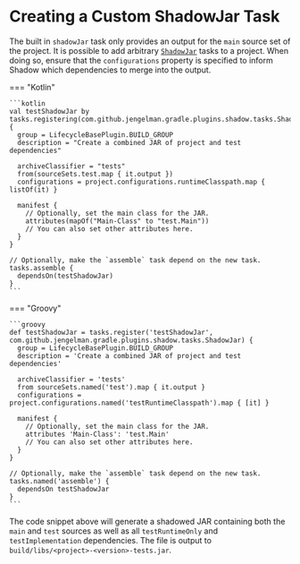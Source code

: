 # Creating a Custom ShadowJar Task

The built in `shadowJar` task only provides an output for the `main` source set of the project.
It is possible to add arbitrary [`ShadowJar`](../api/shadow/com.github.jengelman.gradle.plugins.shadow.tasks/-shadow-jar/index.html) 
tasks to a project. When doing so, ensure that the `configurations` property is specified to inform Shadow which 
dependencies to merge into the output.

=== "Kotlin"

    ```kotlin
    val testShadowJar by tasks.registering(com.github.jengelman.gradle.plugins.shadow.tasks.ShadowJar::class) {
      group = LifecycleBasePlugin.BUILD_GROUP
      description = "Create a combined JAR of project and test dependencies"

      archiveClassifier = "tests"
      from(sourceSets.test.map { it.output })
      configurations = project.configurations.runtimeClasspath.map { listOf(it) }

      manifest {
        // Optionally, set the main class for the JAR.
        attributes(mapOf("Main-Class" to "test.Main"))
        // You can also set other attributes here.
      }
    }

    // Optionally, make the `assemble` task depend on the new task.
    tasks.assemble {
      dependsOn(testShadowJar)
    }
    ```

=== "Groovy"

    ```groovy
    def testShadowJar = tasks.register('testShadowJar', com.github.jengelman.gradle.plugins.shadow.tasks.ShadowJar) {
      group = LifecycleBasePlugin.BUILD_GROUP
      description = 'Create a combined JAR of project and test dependencies'

      archiveClassifier = 'tests'
      from sourceSets.named('test').map { it.output }
      configurations = project.configurations.named('testRuntimeClasspath').map { [it] }

      manifest {
        // Optionally, set the main class for the JAR.
        attributes 'Main-Class': 'test.Main'
        // You can also set other attributes here.
      }
    }

    // Optionally, make the `assemble` task depend on the new task.
    tasks.named('assemble') {
      dependsOn testShadowJar
    }
    ```

The code snippet above will generate a shadowed JAR containing both the `main` and `test` sources as well as all `testRuntimeOnly`
and `testImplementation` dependencies.
The file is output to `build/libs/<project>-<version>-tests.jar`.
